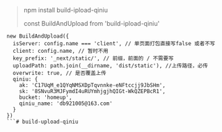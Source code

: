 > npm install build-ipload-qiniu
> 
> const BuildAndUpload from 'build-ipload-qiniu'
```
new BuildAndUpload({
  isServer: config.name === 'client', // 单页面打包直接写false 或者不写
  client: config.name, // 暂时不用
  key_prefix: '_next/static/', // 前缀，前面的 / 不需要写
  uploadPath: path.join(__dirname, 'dist/static'), //上传路径，必传
  overwrite: true, // 是否覆盖上传
  qiniu: {
    ak: 'C17UqM_e1QYqNMSXDpTqvnnke-eNFtccjj9JbSHm',
    sk: '8SNvuR3MJFymdI4uRUYmhjgjhQIGt-WkQZEPBcR1',
    bucket: 'homeup',
    qiniu_name: 'db921005@163.com'
  }
})
```# build-upload-qiniu
